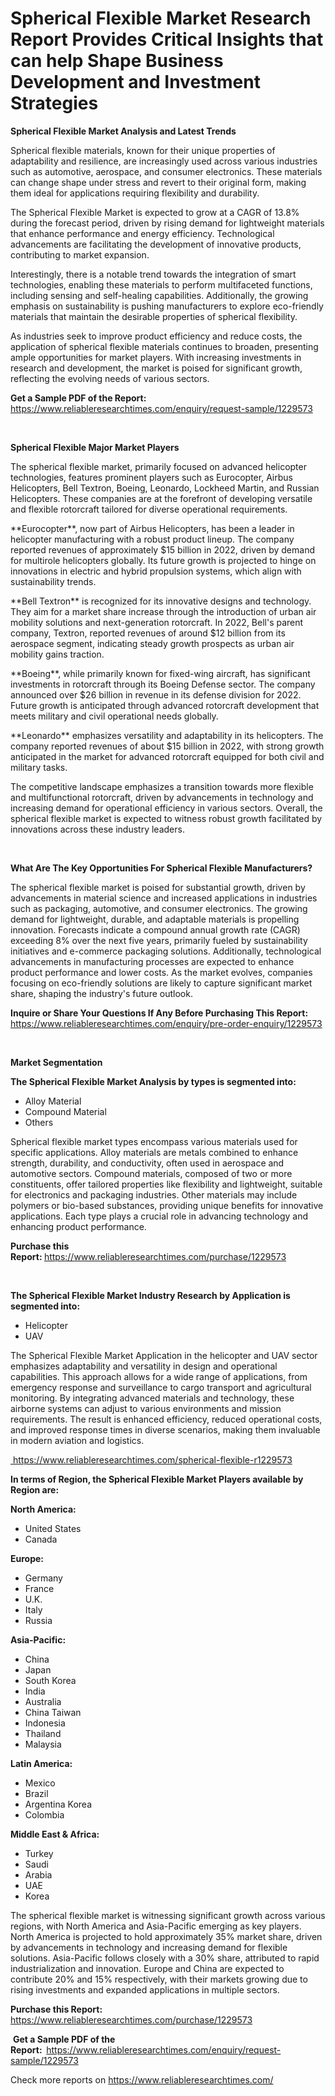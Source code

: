 <p><h1>Spherical Flexible Market Research Report Provides Critical Insights that can help Shape Business Development and Investment Strategies</h1></p><p><strong>Spherical Flexible Market Analysis and Latest Trends</strong></p>
<p><p>Spherical flexible materials, known for their unique properties of adaptability and resilience, are increasingly used across various industries such as automotive, aerospace, and consumer electronics. These materials can change shape under stress and revert to their original form, making them ideal for applications requiring flexibility and durability. </p><p>The Spherical Flexible Market is expected to grow at a CAGR of 13.8% during the forecast period, driven by rising demand for lightweight materials that enhance performance and energy efficiency. Technological advancements are facilitating the development of innovative products, contributing to market expansion. </p><p>Interestingly, there is a notable trend towards the integration of smart technologies, enabling these materials to perform multifaceted functions, including sensing and self-healing capabilities. Additionally, the growing emphasis on sustainability is pushing manufacturers to explore eco-friendly materials that maintain the desirable properties of spherical flexibility. </p><p>As industries seek to improve product efficiency and reduce costs, the application of spherical flexible materials continues to broaden, presenting ample opportunities for market players. With increasing investments in research and development, the market is poised for significant growth, reflecting the evolving needs of various sectors.</p></p>
<p><strong>Get a Sample PDF of the Report:&nbsp;</strong> <a href="https://www.reliableresearchtimes.com/enquiry/request-sample/1229573?utm_campaign=2187&utm_medium=2&utm_source=Github&utm_content=ia&utm_term=27022025&utm_id=spherical-flexible">https://www.reliableresearchtimes.com/enquiry/request-sample/1229573</a></p>
<p>&nbsp;</p>
<p><strong>Spherical Flexible Major Market Players</strong></p>
<p><p>The spherical flexible market, primarily focused on advanced helicopter technologies, features prominent players such as Eurocopter, Airbus Helicopters, Bell Textron, Boeing, Leonardo, Lockheed Martin, and Russian Helicopters. These companies are at the forefront of developing versatile and flexible rotorcraft tailored for diverse operational requirements.</p><p>**Eurocopter**, now part of Airbus Helicopters, has been a leader in helicopter manufacturing with a robust product lineup. The company reported revenues of approximately $15 billion in 2022, driven by demand for multirole helicopters globally. Its future growth is projected to hinge on innovations in electric and hybrid propulsion systems, which align with sustainability trends.</p><p>**Bell Textron** is recognized for its innovative designs and technology. They aim for a market share increase through the introduction of urban air mobility solutions and next-generation rotorcraft. In 2022, Bell's parent company, Textron, reported revenues of around $12 billion from its aerospace segment, indicating steady growth prospects as urban air mobility gains traction.</p><p>**Boeing**, while primarily known for fixed-wing aircraft, has significant investments in rotorcraft through its Boeing Defense sector. The company announced over $26 billion in revenue in its defense division for 2022. Future growth is anticipated through advanced rotorcraft development that meets military and civil operational needs globally.</p><p>**Leonardo** emphasizes versatility and adaptability in its helicopters. The company reported revenues of about $15 billion in 2022, with strong growth anticipated in the market for advanced rotorcraft equipped for both civil and military tasks.</p><p>The competitive landscape emphasizes a transition towards more flexible and multifunctional rotorcraft, driven by advancements in technology and increasing demand for operational efficiency in various sectors. Overall, the spherical flexible market is expected to witness robust growth facilitated by innovations across these industry leaders.</p></p>
<p>&nbsp;</p>
<p><strong>What Are The Key Opportunities For Spherical Flexible Manufacturers?</strong></p>
<p><p>The spherical flexible market is poised for substantial growth, driven by advancements in material science and increased applications in industries such as packaging, automotive, and consumer electronics. The growing demand for lightweight, durable, and adaptable materials is propelling innovation. Forecasts indicate a compound annual growth rate (CAGR) exceeding 8% over the next five years, primarily fueled by sustainability initiatives and e-commerce packaging solutions. Additionally, technological advancements in manufacturing processes are expected to enhance product performance and lower costs. As the market evolves, companies focusing on eco-friendly solutions are likely to capture significant market share, shaping the industry's future outlook.</p></p>
<p><strong>Inquire or Share Your Questions If Any Before Purchasing This Report:</strong> <a href="https://www.reliableresearchtimes.com/enquiry/pre-order-enquiry/1229573?utm_campaign=2187&utm_medium=2&utm_source=Github&utm_content=ia&utm_term=27022025&utm_id=spherical-flexible">https://www.reliableresearchtimes.com/enquiry/pre-order-enquiry/1229573</a></p>
<p>&nbsp;</p>
<p><strong>Market Segmentation</strong></p>
<p><strong>The Spherical Flexible Market Analysis by types is segmented into:</strong></p>
<p><ul><li>Alloy Material</li><li>Compound Material</li><li>Others</li></ul></p>
<p><p>Spherical flexible market types encompass various materials used for specific applications. Alloy materials are metals combined to enhance strength, durability, and conductivity, often used in aerospace and automotive sectors. Compound materials, composed of two or more constituents, offer tailored properties like flexibility and lightweight, suitable for electronics and packaging industries. Other materials may include polymers or bio-based substances, providing unique benefits for innovative applications. Each type plays a crucial role in advancing technology and enhancing product performance.</p></p>
<p><strong>Purchase this Report:&nbsp;</strong><a href="https://www.reliableresearchtimes.com/purchase/1229573?utm_campaign=2187&utm_medium=2&utm_source=Github&utm_content=ia&utm_term=27022025&utm_id=spherical-flexible">https://www.reliableresearchtimes.com/purchase/1229573</a></p>
<p>&nbsp;</p>
<p><strong>The Spherical Flexible Market Industry Research by Application is segmented into:</strong></p>
<p><ul><li>Helicopter</li><li>UAV</li></ul></p>
<p><p>The Spherical Flexible Market Application in the helicopter and UAV sector emphasizes adaptability and versatility in design and operational capabilities. This approach allows for a wide range of applications, from emergency response and surveillance to cargo transport and agricultural monitoring. By integrating advanced materials and technology, these airborne systems can adjust to various environments and mission requirements. The result is enhanced efficiency, reduced operational costs, and improved response times in diverse scenarios, making them invaluable in modern aviation and logistics.</p></p>
<p><a href="https://www.reliableresearchtimes.com/spherical-flexible-r1229573?utm_campaign=2187&utm_medium=2&utm_source=Github&utm_content=ia&utm_term=27022025&utm_id=spherical-flexible">&nbsp;https://www.reliableresearchtimes.com/spherical-flexible-r1229573</a></p>
<p><strong>In terms of Region, the Spherical Flexible Market Players available by Region are:</strong></p>
<p>
    <p> <strong> North America: </strong>
        <ul>
            <li>United States</li>
            <li>Canada</li>
        </ul>
        </p> 
    <p> <strong> Europe: </strong>
        <ul>
            <li>Germany</li>
            <li>France</li>
            <li>U.K.</li>
            <li>Italy</li>
            <li>Russia</li>
        </ul>
        </p> 
    <p> <strong> Asia-Pacific: </strong>
        <ul>
            <li>China</li>
            <li>Japan</li>
            <li>South Korea</li>
            <li>India</li>
            <li>Australia</li>
            <li>China Taiwan</li>
            <li>Indonesia</li>
            <li>Thailand</li>
            <li>Malaysia</li>
        </ul>
        </p> 
    <p> <strong> Latin America: </strong>
        <ul>
            <li>Mexico</li>
            <li>Brazil</li>
            <li>Argentina Korea</li>
            <li>Colombia</li>
        </ul>
        </p> 
    <p> <strong> Middle East & Africa: </strong>
        <ul>
            <li>Turkey</li>
            <li>Saudi</li>
            <li>Arabia</li>
            <li>UAE</li>
            <li>Korea</li>
        </ul>
    </p>
    </p>
<p><p>The spherical flexible market is witnessing significant growth across various regions, with North America and Asia-Pacific emerging as key players. North America is projected to hold approximately 35% market share, driven by advancements in technology and increasing demand for flexible solutions. Asia-Pacific follows closely with a 30% share, attributed to rapid industrialization and innovation. Europe and China are expected to contribute 20% and 15% respectively, with their markets growing due to rising investments and expanded applications in multiple sectors.</p></p>
<p><strong>Purchase this Report: </strong><a href="https://www.reliableresearchtimes.com/purchase/1229573?utm_campaign=2187&utm_medium=2&utm_source=Github&utm_content=ia&utm_term=27022025&utm_id=spherical-flexible">https://www.reliableresearchtimes.com/purchase/1229573</a></p>
<p>&nbsp;<strong>Get a Sample PDF of the Report:&nbsp;&nbsp;</strong><a href="https://www.reliableresearchtimes.com/enquiry/request-sample/1229573?utm_campaign=2187&utm_medium=2&utm_source=Github&utm_content=ia&utm_term=27022025&utm_id=spherical-flexible">https://www.reliableresearchtimes.com/enquiry/request-sample/1229573</a></p>
<p><strong></strong></p>
<p>Check more reports on <a href="https://www.reliableresearchtimes.com/?utm_campaign=2187&utm_medium=2&utm_source=Github&utm_content=ia&utm_term=27022025&utm_id=spherical-flexible">https://www.reliableresearchtimes.com/</a></p>